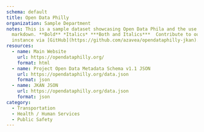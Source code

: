 ```yaml
---
schema: default
title: Open Data Philly
organization: Sample Department
notes: This is a sample dataset showcasing Open Data Phila and the use of
  markdown. **Bold** *Italics* ***Both and Italics***  Contribute to our JKAN
  instance via [GitHub](https://github.com/azavea/opendataphilly-jkan).
resources:
  - name: Main Website
    url: https://opendataphilly.org/
    format: html
  - name: Project Open Data Metadata Schema v1.1 JSON
    url: https://opendataphilly.org/data.json
    format: json
  - name: JKAN JSON
    url: https://opendataphilly.org/data.json
    format: json
category:
  - Transportation
  - Health / Human Services
  - Public Safety
---
```

